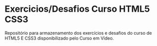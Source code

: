 # Exercicios/Desafios Curso HTML5 CSS3
 Repositório para armazenamento dos exercícios e desafios do curso de HTML5 E CSS3 disponibilizado pelo Curso em Vídeo.